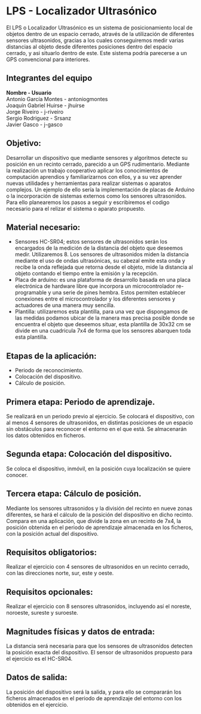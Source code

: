 # LPS - Localizador Ultrasónico

El LPS o Localizador Ultrasónico es un sistema de posicionamiento local de objetos dentro de un espacio cerrado, através de la utilización
de diferentes sensores ultrasonidos, gracias a los cuales conseguiremos medir varias distancias al objeto desde diferentes posiciones
dentro del espacio cerrado, y asi situarlo dentro de este. Este sistema podría parecerse a un GPS convencional para interiores.

## Integrantes del equipo
<strong>Nombre            -            Usuario</strong>
<br />Antonio García Montes - antoniogmontes
<br />Joaquín Gabriel Huirse - jhuirse
<br />Jorge Riveiro - j-riveiro
<br />Sergio Rodriguez - Srsanz
<br />Javier Gasco - j-gasco


## Objetivo:
Desarrollar un dispositivo que mediante sensores y algoritmos detecte su posición en un recinto cerrado, parecido a un GPS rudimentario.
Mediante la realización un trabajo cooperativo aplicar los conocimientos de computación aprendios y familiarizarnos con ellos, y a su
vez aprender nuevas utilidades y herramientas para realizar sistemas o aparatos complejos. Un ejemplo de ello sería la implementación 
de placas de Arduino o la incorporación de sistemas externos como los sensores ultrasonidos.
Para ello planearemos los pasos a seguir y escribiremos el codigo necesario para el relizar el sistema o aparato propuesto.
## Material necesario:
- Sensores HC-SR04; estos sensores de ultrasonidos serán los encargados de la medición de la distancia del objeto que deseemos medir. Utilizaremos 8.
Los sensores de ultrasonidos miden la distancia mediante el uso de ondas ultrasónicas, su cabezal emite esta onda y recibe la onda reflejada que retorna
desde el objeto, mide la distancia al objeto contando el tiempo entre la emisión y la recepción. 
- Placa de arduino: es una plataforma de desarrollo basada en una placa electrónica de hardware libre que incorpora un microcontrolador re-programable
y una serie de pines hembra. Estos permiten establecer conexiones entre el microcontrolador y los diferentes sensores y actuadores de una manera muy sencilla. 
- Plantilla: utilizaremos esta plantilla, para una vez que dispongamos de las medidas podamos ubicar de la manera mas precisa posible donde se encuentra
el objeto que deseemos situar, esta plantilla de 30x32 cm se divide en una cuadricula 7x4 de forma que los sensores abarquen toda esta plantilla.
## Etapas de la aplicación:
-	Periodo de reconocimiento.
-	Colocación del dispositivo.
-	Cálculo de posición.
## Primera etapa: Periodo de aprendizaje.
Se realizará en un periodo previo al ejercicio. Se colocará el dispositivo, con al menos 4 sensores de ultrasonidos, en distintas posiciones de un espacio sin obstáculos para reconocer el entorno en el que está. Se almacenarán los datos obtenidos en ficheros.
## Segunda etapa: Colocación del dispositivo.
Se coloca el dispositivo, inmóvil, en la posición cuya localización se quiere conocer.
## Tercera etapa: Cálculo de posición.
Mediante los sensores ultrasonidos y la división del recinto en nueve zonas diferentes, se hará el cálculo de la posición del dispositivo en dicho recinto. Compara en una aplicación, que divide la zona en un recinto de 7x4, la posición obtenida en el periodo de aprendizaje almacenada en los ficheros, con la posición actual del dispositivo.
## Requisitos obligatorios:
Realizar el ejercicio con 4 sensores de ultrasonidos en un recinto cerrado, con las direcciones norte, sur, este y oeste.
## Requisitos opcionales:
Realizar el ejercicio con 8 sensores ultrasonidos, incluyendo así el noreste, noroeste, sureste y suroeste.
## Magnitudes físicas y datos de entrada:
La distancia será necesaria para que los sensores de ultrasonidos detecten la posición exacta del dispositivo. El sensor de ultrasonidos propuesto para el ejercicio es el HC-SR04. 
## Datos de salida:
La posición del dispositivo será la salida, y para ello se compararán los ficheros almacenados en el periodo de aprendizaje del entorno con los obtenidos en el ejercicio. 
